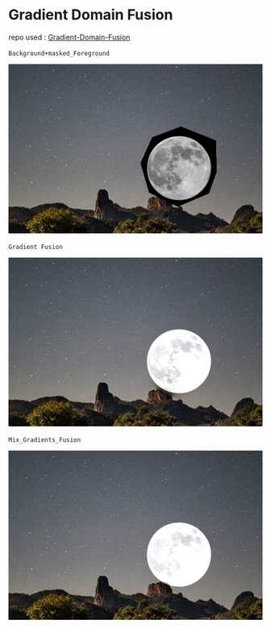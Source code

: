 # Gradient Domain Fusion

repo used : [Gradient-Domain-Fusion](https://github.com/OlaPietka/Gradient-Domain-Fusion/tree/main)

`Background+masked_Foreground`

![](samples/copy_paste_img.jpg)

`Gradient Fusion`

![](samples/gradient_fuse_img.jpg)

`Mix_Gradients_Fusion`

![](samples/mix_gradient_img.jpg)


